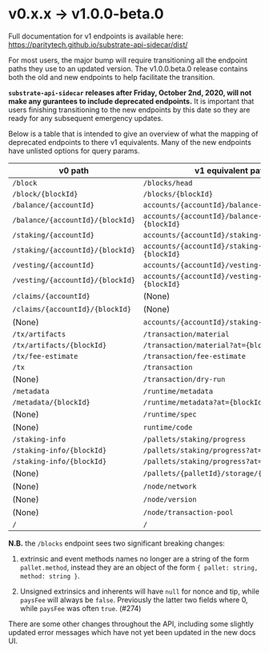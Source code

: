 # v0.x.x &rightarrow; v1.0.0-beta.0

Full documentation for v1 endpoints is available here: https://paritytech.github.io/substrate-api-sidecar/dist/

For most users, the major bump will require transitioning all the endpoint paths
they use to an updated version. The v1.0.0.beta.0 release contains both the old
and new endpoints to help facilitate the transition.

**`substrate-api-sidecar` releases after Friday, October 2nd, 2020, will not
make any gurantees to include deprecated endpoints.** It is important that users
finishing transitioning to the new endpoints by this date so they are ready for
any subsequent emergency updates.

Below is a table that is intended to give an overview of what the mapping of
deprecated endpoints to there v1 equivalents. Many of the new
endpoints have unlisted options for query params.

| v0 path                           | v1 equivalent path            	                  |
|--------------------               |---------------------	                            |
| `/block`                          | `/blocks/head`      	                            |
| `/block/{blockId}`                | `/blocks/{blockId}` 	                            |
| `/balance/{accountId}`            | `accounts/{accountId}/balance-info`               |
| `/balance/{accountId}/{blockId}`  | `accounts/{accountId}/balance-info?at={blockId}`  |
| `/staking/{accountId}`            | `accounts/{accountId}/staking-info`               |
| `/staking/{accountId}/{blockId}`  | `accounts/{accountId}/staking-info?at={blockId}`  |
| `/vesting/{accountId}`            | `accounts/{accountId}/vesting-info`               |
| `/vesting/{accountId}/{blockId}`  | `accounts/{accountId}/vesting-info?at={blockId}`  |
| `/claims/{accountId}`             | (None)                                            |
| `/claims/{accountId}/{blockId}`   | (None)                                            |
| (None)                            | `accounts/{accountId}/staking-payouts`            |
| `/tx/artifacts`                   | `/transaction/material`                           |
| `/tx/artifacts/{blockId}`         | `/transaction/material?at={blockId}`              |
| `/tx/fee-estimate`                | `/transaction/fee-estimate`                       |
| `/tx`                             | `/transaction`                                    |
| (None)                            | `/transaction/dry-run`                            |
| `/metadata`                       | `/runtime/metadata`                               |
| `/metadata/{blockId}`             | `/runtime/metadata?at={blockId}`                  |
| (None)                            | `/runtime/spec`                                   |
| (None)                            | `runtime/code`                                    |
| `/staking-info`                   | `/pallets/staking/progress`                       |
| `/staking-info/{blockId}`         | `/pallets/staking/progress?at={blockId}`          |
| `/staking-info/{blockId}`         | `/pallets/staking/progress?at={blockId}`          |
| (None)                            | `/pallets/{palletId}/storage/{storageItemId}`     |
| (None)                            | `/node/network`                                   |
| (None)                            | `/node/version`                                   |
| (None)                            | `/node/transaction-pool`                          |
| `/`                               | `/`

**N.B.** the `/blocks` endpoint sees two significant breaking changes:

1) extrinsic and event methods names no longer are a string of the form
`pallet.method`, instead they are an object of the form
`{ pallet: string, method: string }`.

2) Unsigned extrinsics and inherents will have `null` for nonce and tip, while
`paysFee` will always be `false`. Previously the latter two fields where 0, while
`paysFee` was often `true`. (#274)

There are some other changes throughout the API, including some slightly updated
error messages which have not yet been updated in the new docs UI.